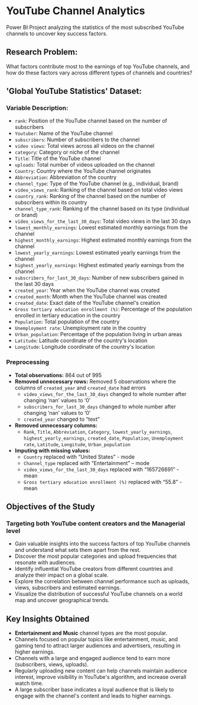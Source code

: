 # YouTube Channel Analytics
Power BI Project analyzing the statistics of the most subscribed YouTube channels to uncover key success factors.

## Research Problem:
What factors contribute most to the earnings of top YouTube channels, and how do these factors vary across different types of channels and countries?

## 'Global YouTube Statistics' Dataset:

### Variable Description: 

- `rank`: Position of the YouTube channel based on the number of subscribers
- `Youtuber`: Name of the YouTube channel
- `subscribers`: Number of subscribers to the channel
- `video views`: Total views across all videos on the channel
- `category`: Category or niche of the channel
- `Title`: Title of the YouTube channel
- `uploads`: Total number of videos uploaded on the channel
- `Country`: Country where the YouTube channel originates
- `Abbreviation`: Abbreviation of the country
- `channel_type`: Type of the YouTube channel (e.g., individual, brand)
- `video_views_rank`: Ranking of the channel based on total video views
- `country_rank`: Ranking of the channel based on the number of subscribers within its country
- `channel_type_rank`: Ranking of the channel based on its type (individual or brand)
- `video_views_for_the_last_30_days`: Total video views in the last 30 days
- `lowest_monthly_earnings`: Lowest estimated monthly earnings from the channel
- `highest_monthly_earnings`: Highest estimated monthly earnings from the channel
- `lowest_yearly_earnings`: Lowest estimated yearly earnings from the channel
- `highest_yearly_earnings`: Highest estimated yearly earnings from the channel
- `subscribers_for_last_30_days`: Number of new subscribers gained in the last 30 days
- `created_year`: Year when the YouTube channel was created
- `created_month`: Month when the YouTube channel was created
- `created_date`: Exact date of the YouTube channel's creation
- `Gross tertiary education enrollment (%)`: Percentage of the population enrolled in tertiary education in the country
- `Population`: Total population of the country
- `Unemployment rate`: Unemployment rate in the country
- `Urban_population`: Percentage of the population living in urban areas
- `Latitude`: Latitude coordinate of the country's location
- `Longitude`: Longitude coordinate of the country's location

### Preprocessing
- **Total observations:** 864 out of 995
- **Removed unnecessary rows:** Removed 5 observations where the columns of `created_year` and `created_date` had errors 
  - `video_views_for_the_last_30_days` changed to whole number after changing ‘nan’ values to ‘0’
  - `subscribers_for_last_30_days` changed to whole number after changing ‘nan’ values to ‘0’
  - `created_year` changed to “text”
- **Removed unnecessary columns:**
  - `Rank`, `Title`, `Abbreviation`, `Category`, `lowest_yearly_earnings`, `highest_yearly_earnings`, `created_date`, `Population`, `Unemployment rate`, `Latitude`, `Longitude`, `Urban_population`
- **Imputing with missing values:**
  - `Country` replaced with “United States” - mode
  - `Channel_type` replaced with “Entertainment” – mode
  - `video_views_for_the_last_30_days` replaced with “165726691” - mean
  - `Gross tertiary education enrollment (%)` replaced with “55.8” - mean
 
## Objectives of the Study
### Targeting both YouTube content creators and the Managerial level

- Gain valuable insights into the success factors of top YouTube channels and understand what sets them apart from the rest.
- Discover the most popular categories and upload frequencies that resonate with audiences.
- Identify influential YouTube creators from different countries and analyze their impact on a global scale.
- Explore the correlation between channel performance such as uploads, views, subscribers and estimated earnings.
- Visualize the distribution of successful YouTube channels on a world map and uncover geographical trends.

## Key Insights Obtained

- **Entertainment and Music** channel types are the most popular.
- Channels focused on popular topics like entertainment, music, and gaming tend to attract larger audiences and advertisers, resulting in higher earnings.
- Channels with a large and engaged audience tend to earn more (subscribers, views, uploads).
- Regularly uploading new content can help channels maintain audience interest, improve visibility in YouTube's algorithm, and increase overall watch time.
- A large subscriber base indicates a loyal audience that is likely to engage with the channel's content and leads to higher earnings.
